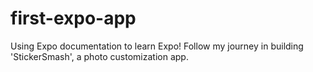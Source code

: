 # first-expo-app
Using Expo documentation to learn Expo! Follow my journey in building 'StickerSmash', a photo customization app. 
